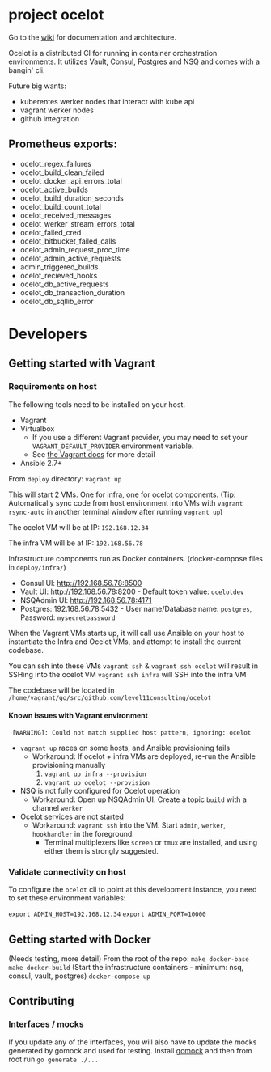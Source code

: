 # project ocelot

Go to the [wiki](https://github.com/level11consulting/ocelot/wiki) for documentation and architecture.

Ocelot is a distributed CI for running in container orchestration environments. It utilizes Vault, Consul, Postgres and NSQ and comes with a bangin' cli.


Future big wants:
- kuberentes werker nodes that interact with kube api
- vagrant werker nodes
- github integration

## Prometheus exports:
- ocelot_regex_failures
- ocelot_build_clean_failed
- ocelot_docker_api_errors_total
- ocelot_active_builds
- ocelot_build_duration_seconds
- ocelot_build_count_total
- ocelot_received_messages
- ocelot_werker_stream_errors_total
- ocelot_failed_cred
- ocelot_bitbucket_failed_calls
- ocelot_admin_request_proc_time
- ocelot_admin_active_requests
- admin_triggered_builds
- ocelot_recieved_hooks
- ocelot_db_active_requests
- ocelot_db_transaction_duration
- ocelot_db_sqllib_error

# Developers
## Getting started with Vagrant

### Requirements on host
The following tools need to be installed on your host.

* Vagrant
* Virtualbox
  * If you use a different Vagrant provider, you may need to set your `VAGRANT_DEFAULT_PROVIDER` environment variable.
  * See [the Vagrant docs](https://www.vagrantup.com/docs/providers/default.html) for more detail
* Ansible 2.7+

From `deploy` directory:
`vagrant up`

This will start 2 VMs. One for infra, one for ocelot components.
(Tip: Automatically sync code from host environment into VMs with `vagrant rsync-auto` in another terminal window after running `vagrant up`)

The ocelot VM will be at IP: `192.168.12.34`

The infra VM will be at IP: `192.168.56.78`

Infrastructure components run as Docker containers. (docker-compose files in `deploy/infra/`)

* Consul UI: http://192.168.56.78:8500
* Vault UI: http://192.168.56.78:8200 - Default token value: `ocelotdev`
* NSQAdmin UI: http://192.168.56.78:4171
* Postgres: 192.168.56.78:5432 - User name/Database name: `postgres`, Password: `mysecretpassword`

When the Vagrant VMs starts up, it will call use Ansible on your host to instantiate the Infra and Ocelot VMs, and attempt to install the current codebase.


You can ssh into these VMs
`vagrant ssh` & `vagrant ssh ocelot` will result in SSHing into the ocelot VM
`vagrant ssh infra` will SSH into the infra VM

The codebase will be located in `/home/vagrant/go/src/github.com/level11consulting/ocelot`

#### Known issues with Vagrant environment
```
 [WARNING]: Could not match supplied host pattern, ignoring: ocelot
```
* `vagrant up` races on some hosts, and Ansible provisioning fails
  * Workaround: If ocelot + infra VMs are deployed, re-run the Ansible provisioning manually
    1. `vagrant up infra --provision`
    2. `vagrant up ocelot --provision` 
* NSQ is not fully configured for Ocelot operation
  * Workaround: Open up NSQAdmin UI. Create a topic `build` with a channel `werker`
* Ocelot services are not started
  * Workaround: `vagrant ssh` into the VM. Start `admin`, `werker`, `hookhandler` in the foreground.
    * Terminal multiplexers like `screen` or `tmux` are installed, and using either them is strongly suggested.

### Validate connectivity on host
To configure the `ocelot` cli to point at this development instance, you need to set these environment variables:

`export ADMIN_HOST=192.168.12.34`
`export ADMIN_PORT=10000`

## Getting started with Docker
(Needs testing, more detail)
From the root of the repo:
`make docker-base`
`make docker-build`
(Start the infrastructure containers - minimum: nsq, consul, vault, postgres)
`docker-compose up`

## Contributing 

### Interfaces / mocks 

If you update any of the interfaces, you will also have to update the mocks generated by gomock and used for testing. Install [gomock](https://github.com/golang/mock) and then from root run `go generate ./...` 
